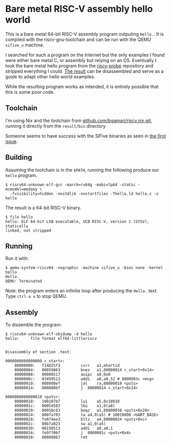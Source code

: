 # Bare metal RISC-V assembly hello world

This is a bare metal 64-bit RISC-V assembly program outputing `Hello.`. It is
compiled with the riscv-gnu-toolchain and can be run with the QEMU `sifive_u`
machine.

I searched for such a program on the Internet but the only examples I found
were either bare metal C, or assembly but relying on an OS. Eventually I took
the bare metal hello program from the
[riscv-probe](https://github.com/michaeljclark/riscv-probe) repository and
stripped everything I could. [The
result](https://github.com/noteed/riscv-hello-c) can be disassembled and serve
as a guide to adapt other hello world examples.

While the resulting program works as intended, it is entirely possible that
this is some poor code.


## Toolchain

I'm using Nix and the toolchain from
[github.com/bgamari/riscv.nix.git](https://github.com/bgamari/riscv.nix.git),
running it directly from the `result/bin` directory.

Someone seems to have success with the SiFive binaries as seen in [the first
issue](https://github.com/noteed/riscv-hello-asm/issues/1).


## Building

Assuming the toolchain is in the `$PATH`, running the following produce our
`hello` program.

```
$ riscv64-unknown-elf-gcc -march=rv64g -mabi=lp64 -static -mcmodel=medany \
  -fvisibility=hidden -nostdlib -nostartfiles -Thello.ld hello.s -o hello
```

The result is a 64-bit RISC-V binary.

```
$ file hello
hello: ELF 64-bit LSB executable, UCB RISC-V, version 1 (SYSV), statically
linked, not stripped
```

## Running

Run it with:

```
$ qemu-system-riscv64 -nographic -machine sifive_u -bios none -kernel hello
Hello.
QEMU: Terminated
```

Note: the program enters an infinite loop after producing the `Hello.` text.
Type `ctrl-a x` to stop QEMU.


## Assembly

To dissemble the program:


```
$ riscv64-unknown-elf-objdump -d hello
hello:     file format elf64-littleriscv


Disassembly of section .text:

0000000080000000 <_start>:
    80000000:	f14025f3         csrr	a1,mhartid
    80000004:	00059863         bnez	a1,80000014 <_start+0x14>
    80000008:	00000517         auipc	a0,0x0
    8000000c:	03450513         addi	a0,a0,52 # 8000003c <msg>
    80000010:	008000ef         jal	ra,80000018 <puts>
    80000014:	0000006f         j	80000014 <_start+0x14>

0000000080000018 <puts>:
    80000018:	100107b7         lui	a5,0x10010
    8000001c:	00054583         lbu	a1,0(a0)
    80000020:	00058c63         beqz	a1,80000038 <puts+0x20>
    80000024:	0007a703         lw	a4,0(a5) # 10010000 <UART_BASE>
    80000028:	fe074ee3         bltz	a4,80000024 <puts+0xc>
    8000002c:	00b7a023         sw	a1,0(a5)
    80000030:	00150513         addi	a0,a0,1
    80000034:	fe9ff06f         j	8000001c <puts+0x4>
    80000038:	00008067         ret
```
